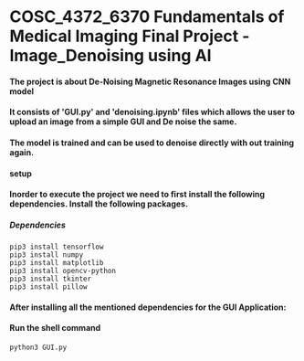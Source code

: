 # COSC_4372_6370 Fundamentals of Medical Imaging Final Project - Image_Denoising using AI

#### The project is about De-Noising Magnetic Resonance Images using CNN model
#### It consists of 'GUI.py' and 'denoising.ipynb' files which allows the user to upload an image from a simple GUI and De noise the same.
#### The model is trained and can be used to denoise directly with out training again.

#### setup

#### Inorder to execute the project we need to first install the following dependencies. Install the following packages.

##### Dependencies
`pip3 install tensorflow`<br>
`pip3 install numpy`<br>
`pip3 install matplotlib`<br>
`pip3 install opencv-python`<br>
`pip3 install tkinter`<br>
`pip3 install pillow`<br>

#### After installing all the mentioned dependencies for the GUI Application:
#### Run the shell command
`python3 GUI.py`
